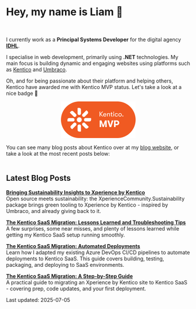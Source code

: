 # Hey, my name is Liam 👋

<br/>

I currently work as a **Principal Systems Developer** for the digital agency **[IDHL](https://www.idhlagency.com)**.

I specialise in web development, primarily using **.NET** technologies. My main focus is building dynamic and engaging websites using platforms such as [Kentico](https://www.kentico.com) and [Umbraco](https://umbraco.com/).

Oh, and for being passionate about their platform and helping others, Kentico have awarded me with Kentico MVP status. Let's take a look at a nice badge 👀

<div align="center">

[<img src="images/kentico-mvp.png" alt="Kentico MVP" width="204" height="100">](https://www.kentico.com/partners/mvp-program)

</div>

You can see many blog posts about Kentico over at my [blog website](https://www.goldfinch.me/), or take a look at the most recent posts below:<br/><br/>

## Latest Blog Posts

**[Bringing Sustainability Insights to Xperience by Kentico](https://www.goldfinch.me/blog/bringing-sustainability-insights-to-xperience-by-kentico)**  
Open source meets sustainability: the XperienceCommunity.Sustainability package brings green tooling to Xperience by Kentico - inspired by Umbraco, and already giving back to it.


**[The Kentico SaaS Migration: Lessons Learned and Troubleshooting Tips](https://www.goldfinch.me/blog/the-kentico-saas-migration-lessons-learned-and-troubleshooting-tips)**  
A few surprises, some near misses, and plenty of lessons learned while getting my Kentico SaaS setup running smoothly.


**[The Kentico SaaS Migration: Automated Deployments](https://www.goldfinch.me/blog/the-kentico-saas-migration-automated-deployments)**  
Learn how I adapted my existing Azure DevOps CI/CD pipelines to automate deployments to Kentico SaaS. This guide covers building, testing, packaging, and deploying to SaaS environments.


**[The Kentico SaaS Migration: A Step-by-Step Guide](https://www.goldfinch.me/blog/the-kentico-saas-migration-a-step-by-step-guide)**  
A practical guide to migrating an Xperience by Kentico site to Kentico SaaS - covering prep, code updates, and your first deployment.


Last updated: 2025-07-05
